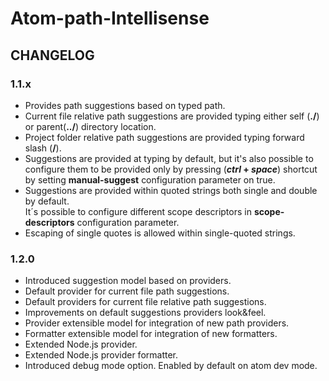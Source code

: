 # Atom-path-Intellisense
## CHANGELOG

### 1.1.x
- Provides path suggestions based on typed path.
- Current file relative path suggestions are provided typing either self (**./**) or parent(**../**) directory location.
- Project folder relative path suggestions are provided typing forward slash (**/**).
- Suggestions are provided at typing by default, but it's also possible to configure them to be provided only by pressing (**_ctrl_ + _space_**) shortcut by setting  **manual-suggest** configuration parameter on true.
- Suggestions are provided within quoted strings both single and double by default.  
It´s possible to configure different scope descriptors in **scope-descriptors** configuration parameter.  
- Escaping of single quotes is allowed within single-quoted strings.


### 1.2.0
- Introduced suggestion model based on providers.
- Default provider for current file path suggestions.
- Default providers for current file relative path suggestions.
- Improvements on default suggestions providers look&feel.
- Provider extensible model for integration of new path providers.
- Formatter extensible model for integration of new formatters.
- Extended Node.js provider.
- Extended Node.js provider formatter.
- Introduced debug mode option. Enabled by default on atom dev mode.
